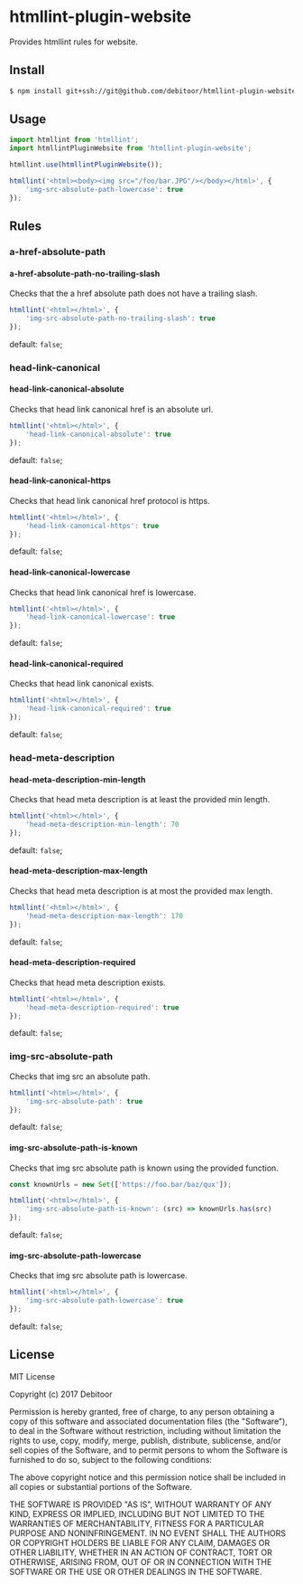 # htmllint-plugin-website
Provides htmllint rules for website.

## Install
``` bash
$ npm install git+ssh://git@github.com/debitoor/htmllint-plugin-website.git
```

## Usage
``` javascript
import htmllint from 'htmllint';
import htmllintPluginWebsite from 'htmllint-plugin-website';

htmllint.use(htmllintPluginWebsite());

htmllint('<html><body><img src="/foo/bar.JPG"/></body></html>', {
	'img-src-absolute-path-lowercase': true
});
```

## Rules

### a-href-absolute-path

#### a-href-absolute-path-no-trailing-slash
Checks that the a href absolute path does not have a trailing slash.

``` javascript
htmllint('<html></html>', {
	'img-src-absolute-path-no-trailing-slash': true
});
```

default: `false`;


### head-link-canonical

#### head-link-canonical-absolute
Checks that head link canonical href is an absolute url.

``` javascript
htmllint('<html></html>', {
	'head-link-canonical-absolute': true
});
```

default: `false`;

#### head-link-canonical-https
Checks that head link canonical href protocol is https.

``` javascript
htmllint('<html></html>', {
	'head-link-canonical-https': true
});
```

default: `false`;

#### head-link-canonical-lowercase
Checks that head link canonical href is lowercase.

``` javascript
htmllint('<html></html>', {
	'head-link-canonical-lowercase': true
});
```

default: `false`;

#### head-link-canonical-required
Checks that head link canonical exists.

``` javascript
htmllint('<html></html>', {
	'head-link-canonical-required': true
});
```

default: `false`;

### head-meta-description
#### head-meta-description-min-length
Checks that head meta description is at least the provided min length.

``` javascript
htmllint('<html></html>', {
	'head-meta-description-min-length': 70
});
```

default: `false`;

#### head-meta-description-max-length
Checks that head meta description is at most the provided max length.

``` javascript
htmllint('<html></html>', {
	'head-meta-description-max-length': 170
});
```

default: `false`;

#### head-meta-description-required
Checks that head meta description exists.

``` javascript
htmllint('<html></html>', {
	'head-meta-description-required': true
});
```

default: `false`;

### img-src-absolute-path
Checks that img src an absolute path.

``` javascript
htmllint('<html></html>', {
	'img-src-absolute-path': true
});
```

default: `false`;

#### img-src-absolute-path-is-known
Checks that img src absolute path is known using the provided function.

``` javascript
const knownUrls = new Set(['https://foo.bar/baz/qux']);

htmllint('<html></html>', {
	'img-src-absolute-path-is-known': (src) => knownUrls.has(src)
});
```

default: `false`;

#### img-src-absolute-path-lowercase
Checks that img src absolute path is lowercase.

``` javascript
htmllint('<html></html>', {
	'img-src-absolute-path-lowercase': true
});
```

default: `false`;


## License
MIT License

Copyright (c) 2017 Debitoor

Permission is hereby granted, free of charge, to any person obtaining a copy of this software and associated documentation files (the "Software"), to deal in the Software without restriction, including without limitation the rights to use, copy, modify, merge, publish, distribute, sublicense, and/or sell copies of the Software, and to permit persons to whom the Software is furnished to do so, subject to the following conditions:

The above copyright notice and this permission notice shall be included in all copies or substantial portions of the Software.

THE SOFTWARE IS PROVIDED "AS IS", WITHOUT WARRANTY OF ANY KIND, EXPRESS OR IMPLIED, INCLUDING BUT NOT LIMITED TO THE WARRANTIES OF MERCHANTABILITY, FITNESS FOR A PARTICULAR PURPOSE AND NONINFRINGEMENT. IN NO EVENT SHALL THE AUTHORS OR COPYRIGHT HOLDERS BE LIABLE FOR ANY CLAIM, DAMAGES OR OTHER LIABILITY, WHETHER IN AN ACTION OF CONTRACT, TORT OR OTHERWISE, ARISING FROM, OUT OF OR IN CONNECTION WITH THE SOFTWARE OR THE USE OR OTHER DEALINGS IN THE SOFTWARE.